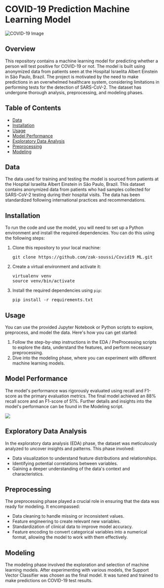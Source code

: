 ﻿<!DOCTYPE html>
<html>



<body>

  <h1>COVID-19 Prediction Machine Learning Model</h1>

  <img src="https://github.com/zak-soussi/Covid19_ML/tree/main/Visualisations/corona19.jpg" alt="COVID-19 Image">

  <h2>Overview</h2>

  <p>This repository contains a machine learning model for predicting whether a person will test positive for COVID-19 or not. The model is built using anonymized data from patients seen at the Hospital Israelita Albert Einstein in São Paulo, Brazil. The project is motivated by the need to make predictions in an overwhelmed healthcare system, considering limitations in performing tests for the detection of SARS-CoV-2. The dataset has undergone thorough analysis, preprocessing, and modeling phases.</p>

  <h2>Table of Contents</h2>

  <ul>
    <li><a href="#data">Data</a></li>
    <li><a href="#installation">Installation</a></li>
    <li><a href="#usage">Usage</a></li>
    <li><a href="#model-performance">Model Performance</a></li>
    <li><a href="#exploratory-data-analysis">Exploratory Data Analysis</a></li>
    <li><a href="#preprocessing">Preprocessing</a></li>
    <li><a href="#modeling">Modeling</a></li>
    
  </ul>

  <h2>Data</h2>

  <p>The data used for training and testing the model is sourced from patients at the Hospital Israelita Albert Einstein in São Paulo, Brazil. This dataset contains anonymized data from patients who had samples collected for SARS-CoV-2 testing during their hospital visits. The data has been standardized following international practices and recommendations.</p>

  <h2>Installation</h2>

  <p>To run the code and use the model, you will need to set up a Python environment and install the required dependencies. You can do this using the following steps:</p>

  <ol>
    <li>Clone this repository to your local machine:</li>
    <pre>git clone https://github.com/zak-soussi/Covid19_ML.git</pre>
    <li>Create a virtual environment and activate it:</li>
    <pre>virtualenv venv
source venv/bin/activate</pre>
    <li>Install the required dependencies using <code>pip</code>:</li>
    <pre>pip install -r requirements.txt</pre>
  </ol>

  <h2>Usage</h2>

  <p>You can use the provided Jupyter Notebook or Python scripts to explore, preprocess, and model the data. Here's how you can get started:</p>

  <ol>
    <li>Follow the step-by-step instructions in the EDA / PreProcessing scripts to explore the data, understand the features, and perform necessary preprocessing.</li>
    <li>Dive into the modeling phase, where you can experiment with different machine learning models.</li>
  </ol>

  <h2>Model Performance</h2>

  <p>The model's performance was rigorously evaluated using recall and F1-score as the primary evaluation metrics. The final model achieved an 88% recall score and an F1-score of 51%. Further details and insights into the model's performance can be found in the Modeling script.</p>

  <img src="https://github.com/zak-soussi/Covid19_ML/tree/main/Visualisations/Modeling/FinalResult.png">

  <h2>Exploratory Data Analysis</h2>

  <p>In the exploratory data analysis (EDA) phase, the dataset was meticulously analyzed to uncover insights and patterns. This phase involved:</p>

  <ul>
    <li>Data visualization to understand feature distributions and relationships.</li>
    <li>Identifying potential correlations between variables.</li>
    <li>Gaining a deeper understanding of the data's context and characteristics.</li>
  </ul>

  <h2>Preprocessing</h2>

  <p>The preprocessing phase played a crucial role in ensuring that the data was ready for modeling. It encompassed:</p>

  <ul>
    <li>Data cleaning to handle missing or inconsistent values.</li>
    <li>Feature engineering to create relevant new variables.</li>
    <li>Standardization of clinical data to improve model accuracy.</li>
    <li>Feature encoding to convert categorical variables into a numerical format, allowing the model to work with them effectively.</li>
  </ul>

  <h2>Modeling</h2>

  <p>The modeling phase involved the exploration and selection of machine learning models. After experimenting with various models, the Support Vector Classifier was chosen as the final model. It was tuned and trained to make predictions on COVID-19 test results.</p>

</body>

</html>
